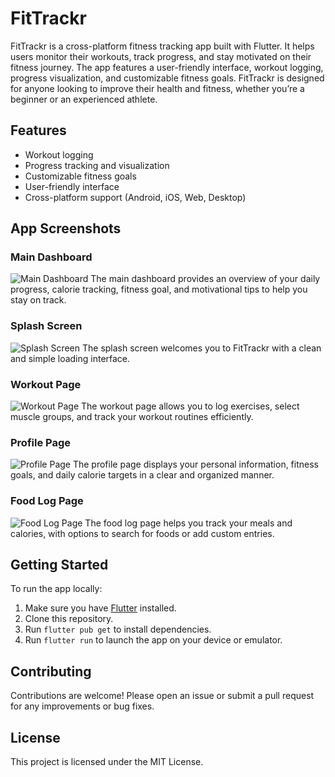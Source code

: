 # FitTrackr

FitTrackr is a cross-platform fitness tracking app built with Flutter. It helps users monitor their workouts, track progress, and stay motivated on their fitness journey. The app features a user-friendly interface, workout logging, progress visualization, and customizable fitness goals. FitTrackr is designed for anyone looking to improve their health and fitness, whether you’re a beginner or an experienced athlete.

## Features
- Workout logging
- Progress tracking and visualization
- Customizable fitness goals
- User-friendly interface
- Cross-platform support (Android, iOS, Web, Desktop)

## App Screenshots

### Main Dashboard
![Main Dashboard](assets/dashboard.jpg)
The main dashboard provides an overview of your daily progress, calorie tracking, fitness goal, and motivational tips to help you stay on track.

### Splash Screen
![Splash Screen](assets/splash.jpg)
The splash screen welcomes you to FitTrackr with a clean and simple loading interface.

### Workout Page
![Workout Page](assets/workout.jpg)
The workout page allows you to log exercises, select muscle groups, and track your workout routines efficiently.

### Profile Page
![Profile Page](assets/profile.jpg)
The profile page displays your personal information, fitness goals, and daily calorie targets in a clear and organized manner.

### Food Log Page
![Food Log Page](assets/foodlog.jpg)
The food log page helps you track your meals and calories, with options to search for foods or add custom entries.

## Getting Started
To run the app locally:

1. Make sure you have [Flutter](https://flutter.dev/docs/get-started/install) installed.
2. Clone this repository.
3. Run `flutter pub get` to install dependencies.
4. Run `flutter run` to launch the app on your device or emulator.

## Contributing
Contributions are welcome! Please open an issue or submit a pull request for any improvements or bug fixes.

## License
This project is licensed under the MIT License.
